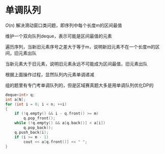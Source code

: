 # 单调队列
$O(n)$ 解决滑动窗口类问题，即序列中每个长度m的区间最值

维护一个双向队列deque，表示可能是区间最值的元素

遍历序列，当新旧元素序号之差大于等于m，说明新旧元素不在一个长度m的区间，旧元素出队

当新元素大于旧元素，说明旧元素永远不可能成为区间最值，旧元素出队

根据上面操作过程，显然队列内元素单调递减

组的题里有专门考单调队列的，但是区域赛真题大多是用单调队列优化DP的
```cpp
deque<int> q;
int a[N];
for (int i = 0; i < n; ++i)
{
    if (!q.empty() && i - q.front() >= m)
        q.pop_front();
    while (!q.empty() && a[q.back()] < a[i])
        q.pop_back();
    q.push_back(i);
    if (i >= m - 1)
        cout << a[q.front()] << " ";
}
```
